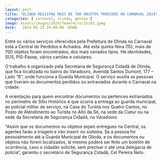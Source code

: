 ```yaml
---
layout: post
title: "OLINDA REGISTRA MAIS DE 700 OBJETOS PERDIDOS NO CARNAVAL 2024"
categories: [ carnaval, olinda, gestao ]
image: assets/images/2024/fevereiro/15/02.jpeg
date:   2024-02-15 19:00:00 -0300
---
```

Entre os vários serviços oferecidos pela Prefeitura de Olinda no Carnaval está a Central de Perdidos e Achados. Até esta quinta-feira (15), mais de 700 objetos foram encontrados, dos mais variados tipos. Há identidades, SUS, PIS-Pasep, vários cartões e celulares.

O trabalho é organizado pela Secretaria de Segurança Cidadã de Olinda, que fica localizada no bairro do Varadouro, Avenida Santos Dumont, 177 – Lado “B”, onde funciona a Guarda Municipal. O serviço auxilia as pessoas que tiveram os documentos perdidos ou extraviados durante o Carnaval na cidade.

A orientação para quem encontrar documentos ou pertences extraviados no perímetro do Sítio Histórico é que ocorra a entrega ao guarda municipal, ao policial militar de serviço, na Casa do Turista nos Quatro Cantos, no Posto de Atendimento ao Turista no Alto da Sé, na sede da Ciatur ou na sede da Secretaria de Segurança Cidadã, no Varadouro.

"Assim que os documentos ou objetos sejam entregues na Central, os agentes farão a triagem e irão inserir no sistema. Se a pessoa for pessoalmente até a Guarda Municipal de Olinda, e os documentos ou objetos não forem localizados, lá mesmo poderá ser feito um boletim de ocorrência, caso o cidadão solicite, sem precisar ir até uma delegacia de polícia”, garantiu o secretário de Segurança Cidadã, Cel Pereira Neto.
